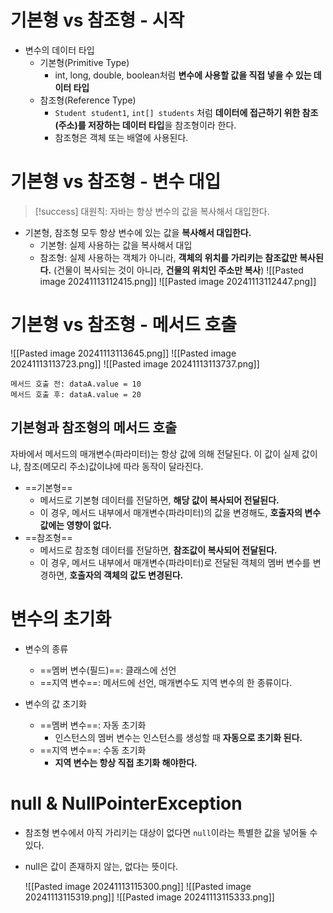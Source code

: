 
# 기본형 vs 참조형 - 시작
- 변수의 데이터 타입
	- 기본형(Primitive Type)
		- int, long, double, boolean처럼 **변수에 사용할 값을 직접 넣을 수 있는 데이터 타입**
	- 참조형(Reference Type)
		- `Student student1`, `int[] students` 처럼 **데이터에 접근하기 위한 참조(주소)를 저장하는 데이터 타입**을 참조형이라 한다.
		- 참조형은 객체 또는 배열에 사용된다.




# 기본형 vs 참조형 - 변수 대입
>[!success] 대원칙: 자바는 항상 변수의 값을 복사해서 대입한다.

- 기본형, 참조형 모두 항상 변수에 있는 값을 **복사해서 대입한다.**
	- 기본형: 실제 사용하는 값을 복사해서 대입
	- 참조형: 실제 사용하는 객체가 아니라, **객체의 위치를 가리키는 참조값만 복사된다.** 
	  (건물이 복사되는 것이 아니라, **건물의 위치인 주소만 복사**)
![[Pasted image 20241113112415.png]]
![[Pasted image 20241113112447.png]]


# 기본형 vs 참조형 - 메서드 호출

![[Pasted image 20241113113645.png]]
![[Pasted image 20241113113723.png]]
![[Pasted image 20241113113737.png]]

```
메서드 호출 전: dataA.value = 10
메서드 호출 후: dataA.value = 20
```


## 기본형과 참조형의 메서드 호출
자바에서 메서드의 매개변수(파라미터)는 항상 값에 의해 전달된다.
이 값이 실제 값이냐, 참조(메모리 주소)값이냐에 따라 동작이 달라진다.
- ==기본형==
	- 메서드로 기본형 데이터를 전달하면, **해당 값이 복사되어 전달된다.**
	- 이 경우, 메서드 내부에서 매개변수(파라미터)의 값을 변경해도, **호출자의 변수 값에는 영향이 없다.**
- ==참조형==
	- 메서드로 참조형 데이터를 전달하면, **참조값이 복사되어 전달된다.**
	- 이 경우, 메서드 내부에서 매개변수(파라미터)로 전달된 객체의 멤버 변수를 변경하면, **호출자의 객체의 값도 변경된다.**





# 변수의 초기화
- 변수의 종류
	- ==멤버 변수(필드)==: 클래스에 선언
	- ==지역 변수==: 메서드에 선언, 매개변수도 지역 변수의 한 종류이다.

- 변수의 값 초기화
	- ==멤버 변수==: 자동 초기화
		- 인스턴스의 멤버 변수는 인스턴스를 생성할 때 **자동으로 초기화 된다.**
	- ==지역 변수==: 수동 초기화
		- **지역 변수는 항상 직접 초기화 해야한다.**


# null & NullPointerException
- 참조형 변수에서 아직 가리키는 대상이 없다면 `null`이라는 특별한 값을 넣어둘 수 있다.
- null은 값이 존재하지 않는, 없다는 뜻이다.

	![[Pasted image 20241113115300.png]]
	![[Pasted image 20241113115319.png]]
	![[Pasted image 20241113115333.png]]